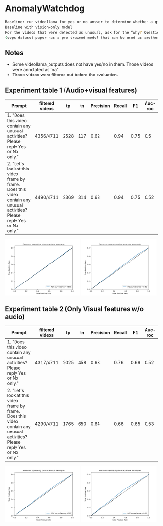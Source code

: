 # AnomalyWatchdog

```bash
Baseline: run videollama for yes or no answer to determine whether a given video contains unusual activities, get the baseline numbers for the oops datasets Get the baseline number with VLM
Baseline with vision-only model
For the videos that were detected as unusual, ask for the “why? Question” / “describe why this video is unusual” in a separate exp.
(oops dataset paper has a pre-trained model that can be used as another baseline)
```
## Notes
- Some videollama_outputs does not have yes/no in them. Those videos were annotated as 'na'
- Those videos were filtered out before the evaluation.


## Experiment table 1 (Audio+visual features)
| Prompt|filtered videos|tp|tn|Precision | Recall | F1| Auc-roc|
| ---|---  |---|--- |--- |---|---|---|
|1.  "Does this video contain any unusual activities? Please reply Yes or No only."| 4356/4711| 2528|117|0.62|0.94|0.75|0.5|
|2.  "Let's look at this video frame by frame. Does this video contain any unusual activities? Please reply Yes or No only."|4490/4711 |2369|314 |0.63|0.94|0.75|0.52|
<!-- ![Alt text](results/Ablate_vis_only/prompt_1/auc_roc_.png) -->
<div style="display: flex; justify-content: space-between;">
  <div style="flex: 1; padding-right: 5px;">
  <img src="results/prompt1/auc_roc_.png" alt="Image 1" width="100%">
  </div>
    <div style="flex: 1; padding-right: 5px;">
  <img src="results/prompt2/auc_roc_.png" alt="Image 2" width="100%">
  </div>
</div>


## Experiment table 2 (Only Visual features w/o audio)
<!-- tp: 2025
tn: 458
auc_roc_curve: 0.5183118745612152
precision: 0.63, recall: 0.76, f1_score: 0.69, support: None -->
| Prompt|filtered videos|tp|tn|Precision | Recall | F1| Auc-roc|
| ---|---  |---|--- |--- |---|---|---|
|1.  "Does this video contain any unusual activities? Please reply Yes or No only."|4317/4711 | 2025|458 |0.63|0.76|0.69|0.52|
|2.  "Let's look at this video frame by frame. Does this video contain any unusual activities? Please reply Yes or No only."|4290/4711|1765|650 |0.64|0.66|0.65|0.53|

<!-- precision: 0.64, recall: 0.66, f1_score: 0.65, support: None
tp: 1765
tn: 650
auc_roc_curve: 0.5311649750777898 -->
<div style="display: flex; justify-content: space-between;">
  <div style="flex: 1; padding-right: 5px;">
    <img src="results/Ablate_vis_only/prompt_1/auc_roc_.png" alt="Image 1" width="100%">
  </div>
  <div style="flex: 1; padding-right: 5px;">
    <img src="results/Ablate_vis_only/prompt_2/auc_roc_.png" alt="Image 2" width="100%">
  </div>
</div>
